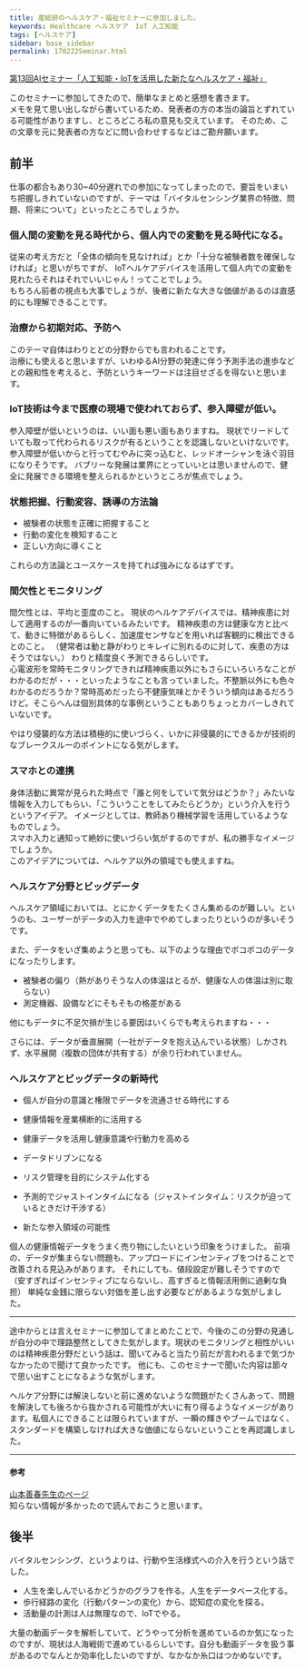 ```yaml
---
title: 産総研のヘルスケア・福祉セミナーに参加しました。
keywords: Healthcare ヘルスケア　IoT 人工知能
tags: [ヘルスケア]
sidebar: base_sidebar
permalink: 170222Seminar.html
---
```


[第13回AIセミナー「人工知能・IoTを活用した新たなヘルスケア・福祉」](http://www.airc.aist.go.jp/seminar/seminar_013.html)

このセミナーに参加してきたので、簡単なまとめと感想を書きます。  
メモを見て思い出しながら書いているため、発表者の方の本当の論旨とずれている可能性がありますし、ところどころ私の意見も交えています。
そのため、この文章を元に発表者の方などに問い合わせするなどはご勘弁願います。

## 前半

仕事の都合もあり30~40分遅れでの参加になってしまったので、要旨をいまいち把握しきれていないのですが、テーマは「バイタルセンシング業界の特徴、問題、将来について」といったところでしょうか。

### 個人間の変動を見る時代から、個人内での変動を見る時代になる。
従来の考え方だと「全体の傾向を見なければ」とか「十分な被験者数を確保しなければ」と思いがちですが、
IoTヘルケアデバイスを活用して個人内での変動を見れたらそれはそれでいいじゃん！ってことでしょう。  
もちろん前者の視点も大事でしょうが、後者に新たな大きな価値があるのは直感的にも理解できることです。

### 治療から初期対応、予防へ
このテーマ自体はわりとどの分野からでも言われることです。  
治療にも使えると思いますが、いわゆるAI分野の発達に伴う予測手法の進歩などとの親和性を考えると、予防というキーワードは注目せざるを得ないと思います。

### IoT技術は今まで医療の現場で使われておらず、参入障壁が低い。
参入障壁が低いというのは、いい面も悪い面もありますね。
現状でリードしていても取って代わられるリスクが有るということを認識しないといけないです。
参入障壁が低いからと行ってむやみに突っ込むと、レッドオーシャンを泳ぐ羽目になりそうです。
バブリーな発展は業界にとっていいとは思いませんので、健全に発展できる環境を整えられるかというところが焦点でしょう。

### 状態把握、行動変容、誘導の方法論
- 被験者の状態を正確に把握すること  
- 行動の変化を検知すること  
- 正しい方向に導くこと  

これらの方法論とユースケースを持てれば強みになるはずです。  

### 間欠性とモニタリング
間欠性とは、平均と歪度のこと。
現状のヘルケアデバイスでは、精神疾患に対して適用するのが一番向いているみたいです。
精神疾患の方は健康な方と比べて、動きに特徴があるらしく、加速度センサなどを用いれば客観的に検出できるとのこと。
（健常者は動と静がわりとキレイに別れるのに対して、疾患の方はそうではない。）
わりと精度良く予測できるらしいです。  
心電波形を常時モニタリングできれば精神疾患以外にもさらにいろいろなことがわかるのだが・・・といったようなことも言っていました。不整脈以外にも色々わかるのだろうか？常時高めだったら不健康気味とかそういう傾向はあるだろうけど。そこらへんは個別具体的な事例ということもありちょっとカバーしきれていないです。  

やはり侵襲的な方法は積極的に使いづらく、いかに非侵襲的にできるかが技術的なブレークスルーのポイントになる気がします。  

### スマホとの連携
身体活動に異常が見られた時点で「誰と何をしていて気分はどうか？」みたいな情報を入力してもらい、「こういうことをしてみたらどうか」という介入を行うというアイデア。
イメージとしては、教師あり機械学習を活用しているようなものでしょう。  
スマホ入力と通知って絶妙に使いづらい気がするのですが、私の勝手なイメージでしょうか。  
このアイデアについては、ヘルケア以外の領域でも使えますね。  

### ヘルスケア分野とビッグデータ
ヘルスケア領域においては、とにかくデータをたくさん集めるのが難しい。というのも、ユーザーがデータの入力を途中でやめてしまったりというのが多いそうです。  

また、データをいざ集めようと思っても、以下のような理由でボコボコのデータになったりします。  
- 被験者の偏り（熱がありそうな人の体温はとるが、健康な人の体温は別に取らない）
- 測定機器、設備などにそもそもの格差がある

他にもデータに不足欠損が生じる要因はいくらでも考えられますね・・・

さらには、データが垂直展開（一社がデータを抱え込んでいる状態）しかされず、水平展開（複数の団体が共有する）が余り行われていません。

### ヘルスケアとビッグデータの新時代

- 個人が自分の意識と権限でデータを流通させる時代にする
- 健康情報を産業横断的に活用する
- 健康データを活用し健康意識や行動力を高める


- データドリブンになる
- リスク管理を目的にシステム化する
- 予測的でジャストインタイムになる（ジャストインタイム：リスクが迫っているときだけ干渉する）
- 新たな参入領域の可能性

個人の健康情報データをうまく売り物にしたいという印象をうけました。
前項の、データが集まらない問題も、アップロードにインセンティブをつけることで改善される見込みがあります。
それにしても、値段設定が難しそうですので（安すぎればインセンティブにならないし、高すぎると情報活用側に過剰な負担）
単純な金銭に限らない対価を差し出す必要などがあるような気がしました。

---

途中からとは言えセミナーに参加してまとめたことで、今後のこの分野の見通しが自分の中で理路整然としてきた気がします。現状のモニタリングと相性がいいのは精神疾患分野だという話は、聞いてみると当たり前だが言われるまで気づかなかったので聞けて良かったです。
他にも、このセミナーで聞いた内容は節々で思い出すことになるような気がします。    

ヘルケア分野には解決しないと前に進めないような問題がたくさんあって、問題を解決しても後ろから抜かされる可能性が大いに有り得るようなイメージがあります。私個人にできることは限られていますが、一瞬の輝きやブームではなく、スタンダードを構築しなければ大きな価値にならないということを再認識しました。

---

#### 参考

[山本善春先生のページ](http://www.p.u-tokyo.ac.jp/~yamamoto/)  
知らない情報が多かったので読んでおこうと思います。

## 後半

バイタルセンシング、というよりは、行動や生活様式への介入を行うという話でした。  

- 人生を楽しんでいるかどうかのグラフを作る。人生をデータベース化する。
- 歩行経路の変化（行動パターンの変化）から、認知症の変化を探る。
- 活動量の計測は人は無理なので、IoTでやる。

大量の動画データを解析していて、どうやって分析を進めているのか気になったのですが、現状は人海戦術で進めているらしいです。自分も動画データを扱う事があるのでなんとか効率化したいのですが、なかなか糸口はつかめないです。
